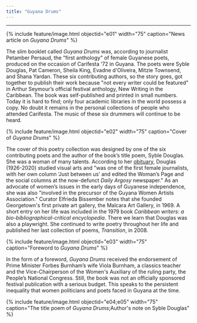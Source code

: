 ```yaml
---
title: "Guyana Drums"
---
```

---

{% include feature/image.html objectid="e01" width="75" caption="News article on <i>Guyana Drums</i>" %}

The slim booklet called *Guyana Drums* was, according to journalist Petamber Persaud, the "first anthology" of female Guyanese poets, produced on the occasion of Carifesta ‘72 in Guyana. The poets were Syble Douglas, Pat Cameron, Sheila King, Evadne d'Oliveira, Mitzie Townsend, and Shana Yardan. These six contributing authors, so the story goes, got together to publish their work because "not every writer could be featured" in Arthur Seymour’s official festival anthology, New Writing in the Caribbean. The book was self-published and printed in small numbers. Today it is hard to find; only four academic libraries in the world possess a copy. No doubt it remains in the personal collections of people who attended Carifesta. The music of these six drummers will continue to be heard.

{% include feature/image.html objectid="e02" width="75" caption="Cover of <i>Guyana Drums</i>" %}

The cover of this poetry collection was designed by one of the six contributing poets and the author of the book’s title poem, Syble Douglas. She was a woman of many talents. According to her [obituary](https://www.dodsandmcnair.com/memorials/syble-douglas/4293401/obit.php?&printable=true), Douglas (1926-2020) studied visual arts and "was one of the first female journalists, with her own column ‘Just between us’ and edited the Woman’s Page and the social columns at the now-defunct *Daily Argosy* newspaper." As an advocate of women’s issues in the early days of Guyanese independence, she was also "involved in the precursor of the Guyana Women Artists Association." Curator Elfrieda Bissember notes that she founded Georgetown's first private art gallery, the Malcara Art Gallery, in 1969. A short entry on her life was included in the 1979 book *Caribbean writers: a bio-bibliographical-critical encyclopedia*. There we learn that Douglas was also a playwright. She continued to write poetry throughout her life and published her last collection of poems, *Transition*, in 2008.

{% include feature/image.html objectid="e03" width="75" caption="Foreword to <i>Guyana Drums</i>" %}

In the form of a foreword, *Guyana Drums* received the endorsement of Prime Minister Forbes Burnham’s wife Viola Burnham, a classics teacher and the Vice-Chairperson of the Women's Auxiliary of the ruling party, the People’s National Congress. Still, the book was not an officially sponsored festival publication with a serious budget. This speaks to the persistent inequality that women politicians and poets faced in Guyana at the time.

{% include feature/image.html objectid="e04;e05" width="75" caption="The title poem of <i>Guyana Drums</i>;Author's note on Syble Douglas" %}